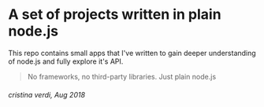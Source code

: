 # A set of projects written in plain node.js

This repo contains small apps that I've written to gain deeper understanding of node.js and fully explore it's API.

> No frameworks, no third-party libraries. Just plain node.js


###### cristina verdi, Aug 2018

